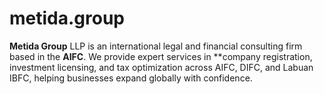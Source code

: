 # metida.group
**Metida Group** LLP is an international legal and financial consulting firm based in the **AIFC**. We provide expert services in **company registration, investment licensing, and tax optimization across AIFC, DIFC, and Labuan IBFC, helping businesses expand globally with confidence.
